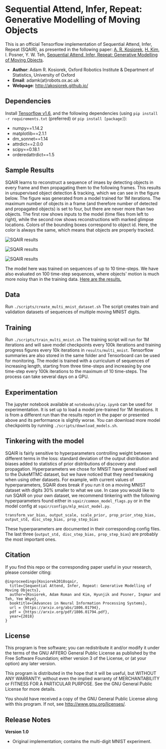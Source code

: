 # Sequential Attend, Infer, Repeat: Generative Modelling of Moving Objects

This is an official Tensorflow implementation of Sequential Attend, Infer, Repeat (SQAIR), as presented in the following paper:
[A. R. Kosiorek](http://akosiorek.github.io/), [H. Kim](https://hyunjik11.github.io/), I. Posner, Y. W. Teh, [Sequential Attend, Infer, Repeat: Generative Modelling of Moving Objects](https://arxiv.org/abs/1806.01794).

* **Author**: Adam R. Kosiorek, Oxford Robotics Institute & Department of Statistics, University of Oxford
* **Email**: adamk(at)robots.ox.ac.uk
* **Webpage**: http://akosiorek.github.io/

## Dependencies
Install [Tensorflow v1.6](https://www.tensorflow.org/versions/r1.6/install/),  and the following dependencies
 (using `pip install -r requirements.txt` (preferred) or `pip install [package]`):
 * numpy==1.14.2
 * matplotlib==2.1.1
 * dm_sonnet==1.14
 * attrdict==2.0.0
 * scipy==0.18.1
 * orderedattrdict==1.5

## Sample Results

SQAIR learns to reconstruct a sequence of imaes by detecting objects in every frame and then propagating them to the following frames. This results in unsupervised object detection & tracking, which we can see in the figure below. The figure was generated from a model trained for 1M iterations. The maximum number of objects in a frame (and therefore number of detected and propagated objects) is set to four, but there are never more than two objects. The first row shows inputs to the model (time flies from left to right), while the second row shows reconstructions with marked glimpse locations. Colors of the bounding boxes correspond to object id. Here, the color is always the same, which means that objects are properly tracked.

![SQAIR results](https://raw.githubusercontent.com/akosiorek/sqair/master/resources/sqair_mnist/000037.png)

![SQAIR results](https://raw.githubusercontent.com/akosiorek/sqair/master/resources/sqair_mnist/000050.png)

![SQAIR results](https://raw.githubusercontent.com/akosiorek/sqair/master/resources/sqair_mnist/000098.png)

The model here was trained on sequences of up to 10 time-steps. We have also evaluated on 100 time-step sequences, where objects' motion is much more noisy than in the training data. [Here are the results.](https://youtu.be/vIVaK6LK-qE)

## Data  
Run `./scripts/create_multi_mnist_dataset.sh`
The script creates train and validation datasets of sequences of multiple moving MNIST digits.

## Training
Run `./scripts/train_multi_mnist.sh`
The training script will run for 1M iterations and will save model checkpoints every 100k iterations and training progress figures every 10k iterations in `results/multi_mnist`. Tensorflow summaries are also stored in the same folder and Tensorboard can be used for monitoring. The model is trained with a curriculum of sequences of increasing length, starting from three time-steps and increasing by one time-step every 100k iterations to the maximum of 10 time-steps. The process can take several days on a GPU.


## Experimentation
The jupyter notebook available at `notebooks/play.ipynb` can be used for experimentation. It is set up to load a model pre-trained for 1M iterations. It is from a different run than the results report in the paper or presented above and its performance is slightly worse. You can download more model checkpoints by running `./scripts/download_models.sh`.

## Tinkering with the model
SQAIR is fairly sensitive to hyperparameters controlling weight between different terms in the loss: standard deviation of the output distribution and biases added to statistics of prior distributions of discovery and propagation. Hyperparameters we chose for MNSIT have generalised well to the DukeMTMC dataset, but we have noticed that they need tweaking when using other datasets. For example, with current values of hyperparameters, SQAIR does break if you run it on a moving MNIST dataset with digits 30% smaller to what we use. In case you would like to run SQAIR on your own dataset, we recommend tinkering with the following hyperparameters found either in `sqair/common_model_flags.py` or in the model config at `sqair/configs/mlp_mnist_model.py`.

```
transform_var_bias, output_scale, scale_prior, prop_prior_step_bias, output_std, disc_step_bias, prop_step_bias
```

These  hyperparameters are documented in their corresponding config files. The last three (`output_std, disc_step_bias, prop_step_bias`) are probably the most important ones.


## Citation

If you find this repo or the corresponding paper useful in your research, please consider citing:

    @inproceedings{Kosiorek2018sqair,
      title={Sequential Attend, Infer, Repeat: Generative Modelling of Moving Objects},
      author={Kosiorek, Adam Roman and Kim, Hyunjik and Posner, Ingmar and Teh, Yee Whye},
      booktitle={Advances in Neural Information Processing Systems},
      url = {https://arxiv.org/abs/1806.01794},
      pdf = {https://arxiv.org/pdf/1806.01794.pdf},
      year={2018}
    }


## License

This program is free software; you can redistribute it and/or modify it under the terms of the GNU AFFERO General Public License as published by the Free Software Foundation; either version 3 of the License, or (at your option) any later version.

This program is distributed in the hope that it will be useful, but WITHOUT ANY WARRANTY; without even the implied warranty of MERCHANTABILITY or FITNESS FOR A PARTICULAR PURPOSE. See the GNU General Public License for more details.

You should have received a copy of the GNU General Public License along with this program. If not, see  <http://www.gnu.org/licenses/>.


## Release Notes
**Version 1.0**
* Original implementation; contains the multi-digit MNIST experiment.
